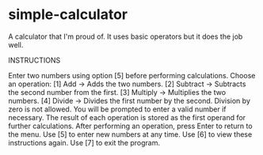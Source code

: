 # simple-calculator
A calculator that I'm proud of. It uses basic operators but it does the job well.

INSTRUCTIONS

Enter two numbers using option [5] before performing calculations.
Choose an operation:
  [1] Add → Adds the two numbers.
  [2] Subtract → Subtracts the second number from the first.
  [3] Multiply → Multiplies the two numbers.
  [4] Divide → Divides the first number by the second.
Division by zero is not allowed. You will be prompted to enter a valid number if necessary.
The result of each operation is stored as the first operand for further calculations.
After performing an operation, press Enter to return to the menu.
  Use [5] to enter new numbers at any time.
  Use [6] to view these instructions again.
  Use [7] to exit the program.
